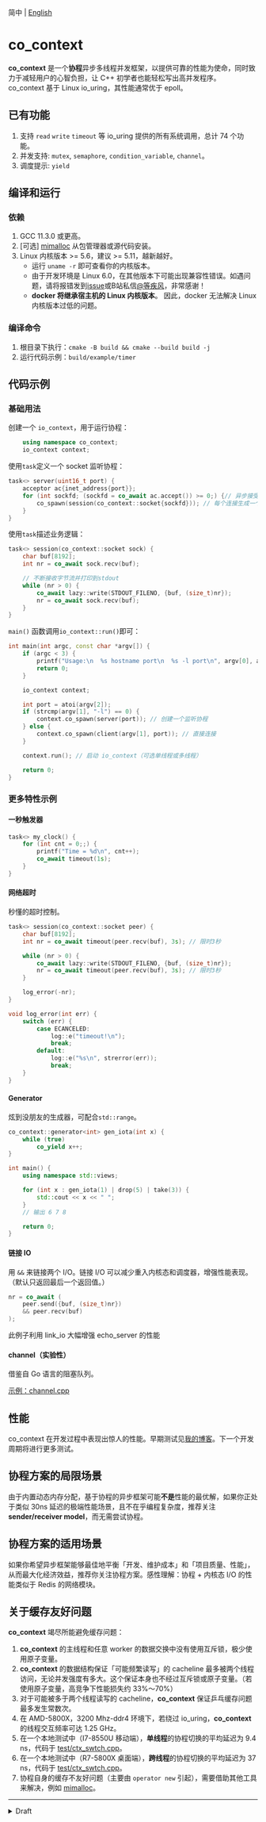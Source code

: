 简中 | [English](./doc/README_en.md)

# co_context

**co_context** 是一个**协程**异步多线程并发框架，以提供可靠的性能为使命，同时致力于减轻用户的心智负担，让 C++ 初学者也能轻松写出高并发程序。
co_context 基于 Linux io_uring，其性能通常优于 epoll。

## 已有功能

1. 支持 `read` `write` `timeout` 等 io_uring 提供的所有系统调用，总计 74 个功能。
2. 并发支持: `mutex`, `semaphore`, `condition_variable`, `channel`。
3. 调度提示: `yield`

## 编译和运行

### 依赖

1. GCC 11.3.0 或更高。
2. [可选] [mimalloc](https://github.com/microsoft/mimalloc)  从包管理器或源代码安装。
3. Linux 内核版本 >= 5.6，建议 >= 5.11，越新越好。
    - 运行 `uname -r` 即可查看你的内核版本。
    - 由于开发环境是 Linux 6.0，在其他版本下可能出现兼容性错误。如遇问题，请将报错发到[issue](https://github.com/Codesire-Deng/co_context/issues)或B站私信[@等疾风](https://space.bilibili.com/35186937)，非常感谢！
    - **docker 将继承宿主机的 Linux 内核版本**。 因此，docker 无法解决 Linux 内核版本过低的问题。

### 编译命令

1. 根目录下执行：`cmake -B build && cmake --build build -j`
2. 运行代码示例：`build/example/timer`

## 代码示例

### 基础用法

创建一个 `io_context`，用于运行协程：

```cpp
    using namespace co_context;
    io_context context;
```

使用`task`定义一个 socket 监听协程：

```cpp
task<> server(uint16_t port) {
    acceptor ac{inet_address{port}};
    for (int sockfd; (sockfd = co_await ac.accept()) >= 0;) {// 异步接受 client
        co_spawn(session(co_context::socket{sockfd})); // 每个连接生成一个 worker 任务
    }
}
```

使用`task`描述业务逻辑：

```cpp
task<> session(co_context::socket sock) {
    char buf[8192];
    int nr = co_await sock.recv(buf);

    // 不断接收字节流并打印到stdout
    while (nr > 0) {
        co_await lazy::write(STDOUT_FILENO, {buf, (size_t)nr});
        nr = co_await sock.recv(buf);
    }
}
```

`main()` 函数调用`io_context::run()`即可：

```cpp
int main(int argc, const char *argv[]) {
    if (argc < 3) {
        printf("Usage:\n  %s hostname port\n  %s -l port\n", argv[0], argv[0]);
        return 0;
    }

    io_context context;

    int port = atoi(argv[2]);
    if (strcmp(argv[1], "-l") == 0) {
        context.co_spawn(server(port)); // 创建一个监听协程
    } else {
        context.co_spawn(client(argv[1], port)); // 直接连接
    }

    context.run(); // 启动 io_context（可选单线程或多线程）

    return 0;
}

```

### 更多特性示例

#### 一秒触发器

```cpp
task<> my_clock() {
    for (int cnt = 0;;) {
        printf("Time = %d\n", cnt++);
        co_await timeout(1s);
    }
}
```

#### 网络超时

秒懂的超时控制。

```cpp
task<> session(co_context::socket peer) {
    char buf[8192];
    int nr = co_await timeout(peer.recv(buf), 3s); // 限时3秒

    while (nr > 0) {
        co_await lazy::write(STDOUT_FILENO, {buf, (size_t)nr});
        nr = co_await timeout(peer.recv(buf), 3s); // 限时3秒
    }

    log_error(-nr);
}

void log_error(int err) {
    switch (err) {
        case ECANCELED:
            log::e("timeout!\n");
            break;
        default:
            log::e("%s\n", strerror(err));
            break;
    }
}
```

#### Generator

炫到没朋友的生成器，可配合`std::range`。

```cpp
co_context::generator<int> gen_iota(int x) {
    while (true)
        co_yield x++;
}

int main() {
    using namespace std::views;

    for (int x : gen_iota(1) | drop(5) | take(3)) {
        std::cout << x << " ";
    }
    // 输出 6 7 8

    return 0;
}
```

#### 链接 IO

用 `&&` 来链接两个 I/O。链接 I/O 可以减少重入内核态和调度器，增强性能表现。（默认只返回最后一个返回值。）

```cpp
nr = co_await (
    peer.send({buf, (size_t)nr})
    && peer.recv(buf)
);
```

此例子利用 link_io 大幅增强 echo_server 的性能

#### channel（实验性）

借鉴自 Go 语言的阻塞队列。

[示例：channel.cpp](https://github.com/Codesire-Deng/co_context/blob/main/test/channel.cpp)

## 性能

co_context 在开发过程中表现出惊人的性能。早期测试见[我的博客](https://codesire-deng.github.io/2022/06/25/co-context-2/#%E5%B0%8F%E7%BB%93)。下一个开发周期将进行更多测试。

## 协程方案的局限场景

由于内置动态内存分配，基于协程的异步框架可能**不是**性能的最优解，如果你正处于类似 30ns 延迟的极端性能场景，且不在乎编程复杂度，推荐关注 **sender/receiver model**，而无需尝试协程。

## 协程方案的适用场景

如果你希望异步框架能够最佳地平衡「开发、维护成本」和「项目质量、性能」，从而最大化经济效益，推荐你关注协程方案。感性理解：协程 + 内核态 I/O 的性能类似于 Redis 的网络模块。

## 关于缓存友好问题

**co_context** 竭尽所能避免缓存问题：

1. **co_context** 的主线程和任意 worker 的数据交换中没有使用互斥锁，极少使用原子变量。
2. **co_context** 的数据结构保证「可能频繁读写」的 cacheline 最多被两个线程访问，无论并发强度有多大。这个保证本身也不经过互斥锁或原子变量。（若使用原子变量，高竞争下性能损失约 33%～70%）
3. 对于可能被多于两个线程读写的 cacheline，**co_context** 保证乒乓缓存问题最多发生常数次。
4. 在 AMD-5800X，3200 Mhz-ddr4 环境下，若绕过 io_uring，**co_context** 的线程交互频率可达 1.25 GHz。
5. 在一个本地测试中（I7-8550U 移动端），**单线程**的协程切换的平均延迟为 9.4 ns，代码于 [test/ctx_swtch.cpp](test/ctx_swtch.cpp)。
5. 在一个本地测试中（R7-5800X 桌面端），**跨线程**的协程切换的平均延迟为 37 ns，代码于 [test/ctx_swtch.cpp](test/ctx_swtch.cpp)。
6. 协程自身的缓存不友好问题（主要由 `operator new` 引起），需要借助其他工具来解决，例如 [mimalloc](https://github.com/microsoft/mimalloc)。

---

<details>

<summary>Draft</summary>

## 协程存在的问题

### 弱点

1. 除非编译器优化，每个协程都需要通过 `operator new` 来分配 frame：
   - 多线程高频率动态内存分配可能引发性能问题；
   - 在嵌入式或异构（例如 GPU）环境下，缺乏动态内存分配能力，难以工作。
2. 除非编译器优化，协程的可定制点太多，需要大量间接调用/跳转（而不是内联），同样引起性能问题。
   - 目前，编译器通常难以内联协程
   - HALO 优化理论：[P0981R0](http://open-std.org/JTC1/SC22/WG21/docs/papers/2021/p2300r3.html#biblio-p0981r0)
3. **动态分配**和**间接调用**的存在，导致协程暂时无法成为异步框架的最优方法。

### 拆分子协程？

- 出于性能考虑，不要将大协程拆分为几个小协程，因为会增加动态内存分配次数。
  - 可以做 placement new 吗？

### 与异步框架高度耦合

1. 暂停和恢复都需要通过异步框架。
2. 表达式模板的潜力不如 sender/receiver 模型：
   - 协程是顺序/分支/循环结构，s/r是表达式。

## draft

- 研究 liburingcxx 如何支持多生产者，多消费者并行（线程池中每个线程同时是 IO 生产者和消费者）
- Coroutine 解决内联和动态内存分配问题
- 表达式模板解决 task `&&` `||`。
- 和 `std::execution` 能否兼容

### 线程池实现

- 一个内核线程 polling，一个主线程收集提交、收割推送I/O，其他固定 worker 线程，thread bind core
- 节能模式：信号量表示允许的 idle worker 线程数量。低延模式：每个 worker 都 polling
- 每个 worker 自带两条任务队列（一个sqe，一个cqe），固定长度，原子变量，cacheline友好。sqe放不下就放 std::queue，等有空位再放入共享cache。
- 主线程cqe推送满了就切换到提交sqe
- 主线程sqe提交满了就切换到推送cqe

### eager_io

一种激进的 IO awaiter，在构造函数中初始化 IO 请求并提交。

在被 `co_await` 时，若 IO 早已完成，则无需让出。否则，需要等待 IO 完成后由调度器唤醒。

#### eager_io 的动机

1. 可以轻易部署并行化的 IO 请求，且对于 caller 协程来说是非阻塞的。还可进化出可取消的协程。
2. 尽早提交 IO 请求，可能带来更低的延迟。

#### eager_io 的缺点

涉及多线程并行，需要同步 IO 的状态（未完成、已完成）。至少要保证：调度器必须确保 「eager_io 已经知悉 IO 已完成」，否则可能丢数据。

#### eager_io 的实现

TODO: 改用原子变量，弃用检查队列

**co_context** 假设大多数 eager_io 会陷入「等待状态」，以此为优化立足点

1. eager_io 的 coroutine state(promise) 是调度器负责决定由谁销毁（由调度器或者由协程自己）。
2. eager_io 发起 IO 前，自我标记为「初始状态」「无结果」「无权销毁」，然后发起 IO。
3. eager_io 在「初始状态」下被 `co_await`，检查结果：
   1. 为「无结果」，则自我标记为「等待状态」「有权销毁」「有结果」，让出执行权
   2. 为「有结果」，自我标记为「IO 后状态」（保持「无权销毁」），继续执行。
   3. 析构时，「有权销毁」则销毁协程，否则自我标记为「待销毁」。
4. 调度器收割 IO 时，检查协程的标记：
   1. 为「等待状态」，则将协程加入调度队列，令其自行销毁。
   2. 为「初始状态」（初始、等待叠加态），向协程标记「有结果」，随后将协程加入检查队列
5. 调度器完成一轮提交/收割后，轮询检查队列：
   1. 若协程为「等待状态」，则弹出检查队列，并加入调度队列，令其自行销毁。
   2. 若协程为「初始状态」或者「IO 后状态」，不管它。
   3. 若协程为「待销毁」，销毁它，弹出检查队列。

xxx <-> is_detached is_waiting is_ready

manager:

- ready: xx0 to xx1
  - 1x1 : manager delete task_info, do not resume.
  - 001 : worker will delete task_info, do not resume.
  - 011 : worker will delete task_info, resume

worker:

- wait: x0x to x1x
  - 11x : wait after detached, logic error
  - 010 : suspend, worker will delete task_info
  - 011 : do not suspend, worker will delete task_info
- detach: 0xx to 1xx
  - 1x1 : worker will delete task_info
  - 100 : manager will delete task_info
  - 110 : detach after waited, logic error

此实现中可能的漏洞：

1. 未反省协程发生异常时的内存模型
2. 等你来发现……

### lazy_io

一种懒惰的 IO awaiter，在，在构造函数时什么都不做。

在被 `co_await` 时暂停，并发起 IO 请求，未来等待由调度器唤醒。当前线程轮询可以切入的协程。

#### lazy_io 的实现

1. lazy_io 返回一个 `awaiter`，其中的 `await_suspend` 负责主要逻辑：
   1. 提交一个 IO 请求。
   2. 找到一个已收割的 IO 请求，恢复它
2. `awaiter` 的 `await_resume` 返回特定结果。
3. 析构时，销毁协程。

### semaphore

仅运行在用户态 co_context 的信号量

#### semaphore 的动机

限制 `co_spawn` 和同类活跃协程的并发量

#### semaphore 的实现

1. 参考 std::semaphore，优化 binary_semaphore 的原子变量
2. 链表栈模拟无锁队列，均摊O(1)
3. `acquire` 分别在栈上创建 `awaiter`，形成等待链表
4. `release` 时放出一个release请求，由io_context处理（强制单消费者），放入某个reap_swap

</details>
